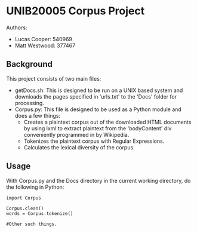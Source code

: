 # UNIB20005 Corpus Project

Authors:

  - Lucas Cooper: 540969
  - Matt Westwood: 377467

## Background

This project consists of two main files: 

  - getDocs.sh: This is designed to be run on a UNIX based system and downloads the pages specified in 'urls.txt' to the 'Docs' folder for processing.
  - Corpus.py: This file is designed to be used as a Python module and does a few things:
    - Creates a plaintext corpus out of the downloaded HTML documents by using lxml to extract plaintext from the 'bodyContent' div conveniently programmed in by Wikipedia.
    - Tokenizes the plaintext corpus with Regular Expressions.
    - Calculates the lexical diversity of the corpus.

## Usage

With Corpus.py and the Docs directory in the current working directory, do the following in Python:
    
    import Corpus

    Corpus.clean()
    words = Corpus.tokenize()

    #Other such things.